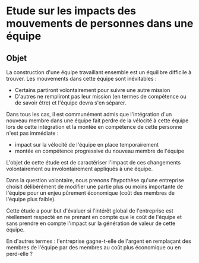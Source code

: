 # Etude sur les impacts des mouvements de personnes dans une équipe

## Objet

La construction d'une équipe travaillant ensemble est un équilibre difficile à trouver.
Les mouvements dans cette équipe sont inévitables : 
- Certains partiront volontairement pour suivre une autre mission
- D'autres ne rempliront pas leur mission (en termes de compétence ou de savoir être) et l'équipe devra s'en séparer.

Dans tous les cas, il est communément admis que l'intégration d'un nouveau membre dans une équipe fait perdre de la vélocité à cette équipe lors de cette intégration et la montée en compétence de cette personne n'est pas immédiate :
- impact sur la vélocité de l'équipe en place temporairement
- montée en compétence progressive du nouveau membre de l'équipe

L'objet de cette étude est de caractériser l'impact de ces changements volontairement ou involontairement appliqués à une équipe. 

Dans la question volontaire, nous prenons l'hypothèse qu'une entreprise choisit délibérément de modifier une partie plus ou moins importante de l'équipe pour un enjeu pûrement économique (coût des membres de l'équipe plus faible).

Cette étude a pour but d'évaluer si l'intérêt global de l'entreprise est réellement respecté en ne prenant en compte que le coût de l'équipe et sans prendre en compte l'impact sur la génération de valeur de cette équipe. 

En d'autres termes : l'entreprise gagne-t-elle de l'argent en remplaçant des membres de l'équipe par des membres au coût plus économique ou en perd-elle ?
